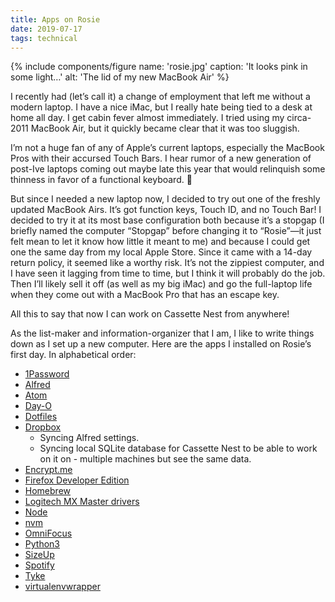 ```yaml
---
title: Apps on Rosie
date: 2019-07-17
tags: technical
---
```


{% include components/figure name: 'rosie.jpg' caption: 'It looks pink in some light…' alt: 'The lid of my new MacBook Air' %}

I recently had (let’s call it) a change of employment that left me without a modern laptop. I have a nice iMac, but I really hate being tied to a desk at home all day. I get cabin fever almost immediately. I tried using my circa-2011 MacBook Air, but it quickly became clear that it was too sluggish.

I’m not a huge fan of any of Apple’s current laptops, especially the MacBook Pros with their accursed Touch Bars. I hear rumor of a new generation of post-Ive laptops coming out maybe late this year that would relinquish some thinness in favor of a functional keyboard. 🤞

But since I needed a new laptop now, I decided to try out one of the freshly updated MacBook Airs. It’s got function keys, Touch ID, and no Touch Bar! I decided to try it at its most base configuration both because it’s a stopgap (I briefly named the computer “Stopgap” before changing it to “Rosie”—it just felt mean to let it know how little it meant to me) and because I could get one the same day from my local Apple Store. Since it came with a 14-day return policy, it seemed like a worthy risk. It’s not the zippiest computer, and I have seen it lagging from time to time, but I think it will probably do the job. Then I’ll likely sell it off (as well as my big iMac) and go the full-laptop life when they come out with a MacBook Pro that has an escape key.

All this to say that now I can work on Cassette Nest from anywhere!

As the list-maker and information-organizer that I am, I like to write things down as I set up a new computer. Here are the apps I installed on Rosie’s first day. In alphabetical order:

- [1Password](https://1password.com/)
- [Alfred](https://www.alfredapp.com/)
- [Atom](https://atom.io/)
- [Day-O](https://shauninman.com/archive/2016/10/20/day_o_2_mac_menu_bar_clock)
- [Dotfiles](https://github.com/trey/dotfiles)
- [Dropbox](https://dropbox.com/)
    - Syncing Alfred settings.
    - Syncing local SQLite database for Cassette Nest to be able to work on it on - multiple machines but see the same data.
- [Encrypt.me](https://encrypt.me/)
- [Firefox Developer Edition](https://www.mozilla.org/en-US/firefox/developer/)
- [Homebrew](https://brew.sh/)
- [Logitech MX Master drivers](https://www.logitech.com/en-us/product/options)
- [Node](https://nodejs.org/en/)
- [nvm](https://github.com/nvm-sh/nvm)
- [OmniFocus](https://www.omnigroup.com/omnifocus/)
- [Python3](https://docs.brew.sh/Homebrew-and-Python)
- [SizeUp](http://www.irradiatedsoftware.com/sizeup/)
- [Spotify](https://www.spotify.com/)
- [Tyke](https://tyke.app/)
- [virtualenvwrapper](https://pypi.org/project/virtualenvwrapper/)
